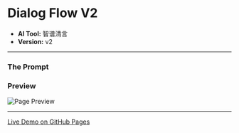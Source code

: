 # Dialog Flow V2

* **AI Tool:** 智谱清言
* **Version:** v2

---

### The Prompt

>

### Preview

![Page Preview](./preview.png)

---

[Live Demo on GitHub Pages](https://your-username.github.io/AI-Frontend-Gallery/智谱清言/dialog-flow-v2/)
